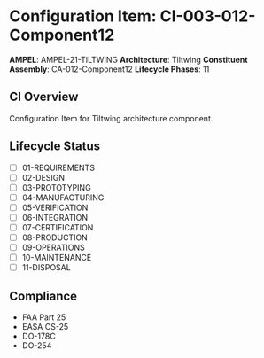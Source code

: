 # Configuration Item: CI-003-012-Component12

**AMPEL**: AMPEL-21-TILTWING
**Architecture**: Tiltwing
**Constituent Assembly**: CA-012-Component12
**Lifecycle Phases**: 11

## CI Overview
Configuration Item for Tiltwing architecture component.

## Lifecycle Status
- [ ] 01-REQUIREMENTS
- [ ] 02-DESIGN
- [ ] 03-PROTOTYPING
- [ ] 04-MANUFACTURING
- [ ] 05-VERIFICATION
- [ ] 06-INTEGRATION
- [ ] 07-CERTIFICATION
- [ ] 08-PRODUCTION
- [ ] 09-OPERATIONS
- [ ] 10-MAINTENANCE
- [ ] 11-DISPOSAL

## Compliance
- FAA Part 25
- EASA CS-25
- DO-178C
- DO-254
